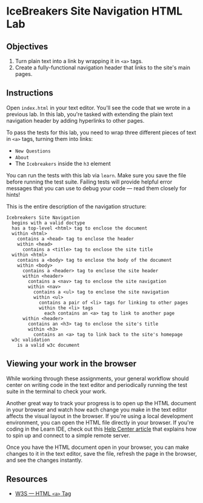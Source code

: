 # IceBreakers Site Navigation HTML Lab

## Objectives

1. Turn plain text into a link by wrapping it in `<a>` tags.
2. Create a fully-functional navigation header that links to the site's main pages.

## Instructions

Open `index.html` in your text editor. You'll see the code that we wrote in a previous lab. In this lab, you're tasked with extending the plain text navigation header by adding hyperlinks to other pages.

To pass the tests for this lab, you need to wrap three different pieces of text in `<a>` tags, turning them into links:
  - `New Questions`
  - `About`
  - The `Icebreakers` inside the `h3` element

You can run the tests with this lab via `learn`. Make sure you save the file before running the test suite. Failing tests will provide helpful error messages that you can use to debug your code — read them closely for hints!

This is the entire description of the navigation structure:

```
Icebreakers Site Navigation
  begins with a valid doctype
  has a top-level <html> tag to enclose the document
  within <html>
    contains a <head> tag to enclose the header
    within <head>
      contains a <title> tag to enclose the site title
  within <html>
    contains a <body> tag to enclose the body of the document
    within <body>
      contains a <header> tag to enclose the site header
      within <header>
        contains a <nav> tag to enclose the site navigation 
        within <nav>
          contains a <ul> tag to enclose the site navigation 
          within <ul>
            contains a pair of <li> tags for linking to other pages 
            within the <li> tags
              each contains an <a> tag to link to another page 
      within <header>
        contains an <h3> tag to enclose the site's title 
        within <h3>
          contains an <a> tag to link back to the site's homepage 
  w3c validation
    is a valid w3c document
```

## Viewing your work in the browser

While working through these assignments, your general workflow should center on writing code in the text editor and periodically running the test suite in the terminal to check your work.

Another great way to track your progress is to open up the HTML document in your browser and watch how each change you make in the text editor affects the visual layout in the browser. If you're using a local development environment, you can open the HTML file directly in your browser. If you're coding in the Learn IDE, check out this [Help Center article](http://help.learn.co/the-learn-ide/common-ide-questions/viewing-html-pages-in-the-learn-ide) that explains how to spin up and connect to a simple remote server.

Once you have the HTML document open in your browser, you can make changes to it in the text editor, save the file, refresh the page in the browser, and see the changes instantly.

## Resources

* [W3S — HTML `<a>` Tag](https://www.w3schools.com/tags/tag_a.asp)
